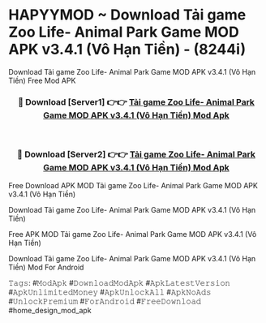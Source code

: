 # HAPYYMOD ~ Download Tải game Zoo Life- Animal Park Game MOD APK v3.4.1 (Vô Hạn Tiền) - (8244i)
Download Tải game Zoo Life- Animal Park Game MOD APK v3.4.1 (Vô Hạn Tiền) Free Mod APK

<div align="center">
<h3>🔴 Download [Server1] 👉👉 <a href="https://apk-comot.site?title=Tải_game_Zoo_Life-_Animal_Park_Game_MOD_APK_v3.4.1_(Vô_Hạn_Tiền)">Tải game Zoo Life- Animal Park Game MOD APK v3.4.1 (Vô Hạn Tiền) Mod Apk</a></h3><br>

<h3>🔴 Download [Server2] 👉👉 <a href="https://apk-comot.site?title=Tải_game_Zoo_Life-_Animal_Park_Game_MOD_APK_v3.4.1_(Vô_Hạn_Tiền)">Tải game Zoo Life- Animal Park Game MOD APK v3.4.1 (Vô Hạn Tiền) Mod Apk</a></h3>
</div>


Free Download APK MOD Tải game Zoo Life- Animal Park Game MOD APK v3.4.1 (Vô Hạn Tiền)

Download Tải game Zoo Life- Animal Park Game MOD APK v3.4.1 (Vô Hạn Tiền) 

Free APK MOD Tải game Zoo Life- Animal Park Game MOD APK v3.4.1 (Vô Hạn Tiền) 

Download Tải game Zoo Life- Animal Park Game MOD APK v3.4.1 (Vô Hạn Tiền) Mod For Android

𝚃𝚊𝚐𝚜: #𝙼𝚘𝚍𝙰𝚙𝚔 #𝙳𝚘𝚠𝚗𝚕𝚘𝚊𝚍𝙼𝚘𝚍𝙰𝚙𝚔 #𝙰𝚙𝚔𝙻𝚊𝚝𝚎𝚜𝚝𝚅𝚎𝚛𝚜𝚒𝚘𝚗 #𝙰𝚙𝚔𝚄𝚗𝚕𝚒𝚖𝚒𝚝𝚎𝚍𝙼𝚘𝚗𝚎𝚢 #𝙰𝚙𝚔𝚄𝚗𝚕𝚘𝚌𝚔𝙰𝚕𝚕 #𝙰𝚙𝚔𝙽𝚘𝙰𝚍𝚜 #𝚄𝚗𝚕𝚘𝚌𝚔𝙿𝚛𝚎𝚖𝚒𝚞𝚖 #𝙵𝚘𝚛𝙰𝚗𝚍𝚛𝚘𝚒𝚍 #𝙵𝚛𝚎𝚎𝙳𝚘𝚠𝚗𝚕𝚘𝚊𝚍 #home_design_mod_apk